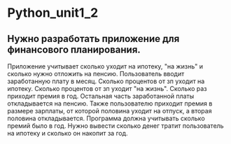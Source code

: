 # Python_unit1_2
## Нужно разработать приложение для финансового планирования.
Приложение учитывает сколько уходит на ипотеку, "на жизнь" и сколько нужно отложить на пенсию.
Пользователь вводит заработанную плату в месяц.
Сколько процентов от зп уходит на ипотеку.
Сколько процентов от зп уходит "на жизнь".
Сколько раз приходит премия в год.
Остальная часть заработанной платы откладывается на пенсию.
Также пользователю приходит премия в размере зарплаты, от которой половина уходит на отпуск, а вторая половина откладывается.
Программа должна учитывать сколько премий было в год.
Нужно вывести сколько денег тратит пользователь на ипотеку и сколько он накопит за год.
